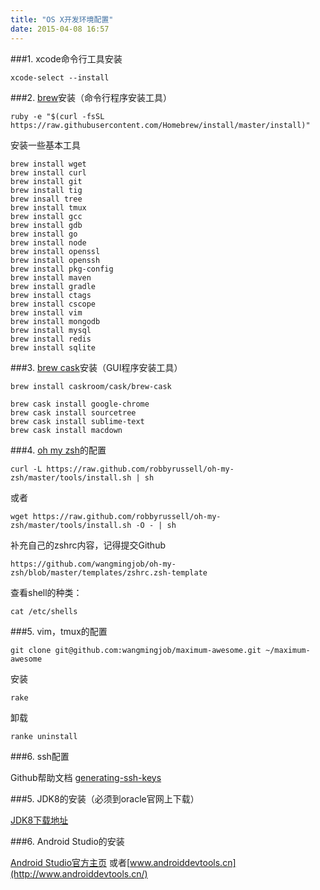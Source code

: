 ```yaml
---
title: "OS X开发环境配置"
date: 2015-04-08 16:57
---
```


###1. xcode命令行工具安装

```
xcode-select --install
```

###2. [brew](http://brew.sh)安装（命令行程序安装工具）


```
ruby -e "$(curl -fsSL https://raw.githubusercontent.com/Homebrew/install/master/install)"

```

安装一些基本工具

```
brew install wget
brew install curl
brew install git
brew install tig
brew insall tree
brew install tmux
brew install gcc
brew install gdb
brew install go
brew install node
brew install openssl
brew install openssh
brew install pkg-config
brew install maven
brew install gradle
brew install ctags
brew install cscope
brew install vim
brew install mongodb
brew install mysql
brew install redis
brew install sqlite

```

###3. [brew cask](http://caskroom.io)安装（GUI程序安装工具）

```
brew install caskroom/cask/brew-cask

brew cask install google-chrome
brew cask install sourcetree
brew cask install sublime-text
brew cask install macdown
```

###4. [oh my zsh](http://ohmyz.sh/)的配置

```
curl -L https://raw.github.com/robbyrussell/oh-my-zsh/master/tools/install.sh | sh
```

或者

```
wget https://raw.github.com/robbyrussell/oh-my-zsh/master/tools/install.sh -O - | sh
```

补充自己的zshrc内容，记得提交Github

```
https://github.com/wangmingjob/oh-my-zsh/blob/master/templates/zshrc.zsh-template
```

 查看shell的种类： 

```
cat /etc/shells
```

###5. vim，tmux的配置

```
git clone git@github.com:wangmingjob/maximum-awesome.git ~/maximum-awesome
```

安装

```
rake
```

卸载

```
ranke uninstall
```

###6. ssh配置

Github帮助文档 [generating-ssh-keys](https://help.github.com/articles/generating-ssh-keys/)



###5. JDK8的安装（必须到oracle官网上下载）

[JDK8下载地址](http://download.oracle.com/otn-pub/java/jdk/8u45-b14/jdk-8u45-macosx-x64.dmg?AuthParam=1429072148_636e23fc12fbaea1321cef8a4be9a7ad)

###6. Android Studio的安装

[Android Studio官方主页](https://developer.android.com/sdk/index.html#top) 或者[www.androiddevtools.cn](http://www.androiddevtools.cn/)

